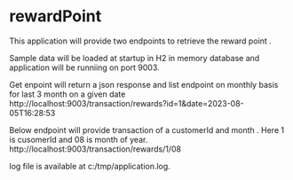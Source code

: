 # rewardPoint

This application will provide two endpoints to retrieve the reward point .

Sample data will be loaded at startup in H2 in memory database  and application will be runniing on port 9003.

Get enpoint  will return a json response and list endpoint on monthly basis for last 3 month on a given date  
http://localhost:9003/transaction/rewards?id=1&date=2023-08-05T16:28:53

Below endpoint will provide transaction of a customerId and month . Here 1 is cusomerId and 08 is month of year.
http://localhost:9003/transaction/rewards/1/08

log file is available at c:/tmp/application.log.

